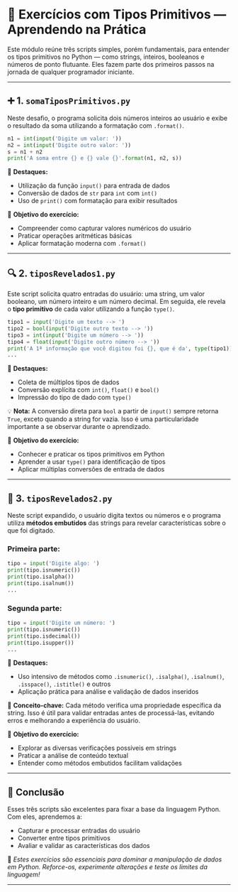 # 🧠 Exercícios com Tipos Primitivos — Aprendendo na Prática

Este módulo reúne três scripts simples, porém fundamentais, para entender os tipos primitivos no Python — como strings, inteiros, booleanos e números de ponto flutuante. Eles fazem parte dos primeiros passos na jornada de qualquer programador iniciante.

---

## ➕ 1. `somaTiposPrimitivos.py`

Neste desafio, o programa solicita dois números inteiros ao usuário e exibe o resultado da soma utilizando a formatação com `.format()`.

```python
n1 = int(input('Digite um valor: '))
n2 = int(input('Digite outro valor: '))
s = n1 + n2
print('A soma entre {} e {} vale {}'.format(n1, n2, s))
```

📌 **Destaques:**

* Utilização da função `input()` para entrada de dados
* Conversão de dados de `str` para `int` com `int()`
* Uso de `print()` com formatação para exibir resultados

🎯 **Objetivo do exercício:**

* Compreender como capturar valores numéricos do usuário
* Praticar operações aritméticas básicas
* Aplicar formatação moderna com `.format()`

---

## 🔍 2. `tiposRevelados1.py`

Este script solicita quatro entradas do usuário: uma string, um valor booleano, um número inteiro e um número decimal. Em seguida, ele revela o **tipo primitivo** de cada valor utilizando a função `type()`.

```python
tipo1 = input('Digite um texto --> ')
tipo2 = bool(input('Digite outro texto --> '))
tipo3 = int(input('Digite um número --> '))
tipo4 = float(input('Digite outro número --> '))
print('A 1ª informação que você digitou foi {}, que é da', type(tipo1))
...
```

📌 **Destaques:**

* Coleta de múltiplos tipos de dados
* Conversão explícita com `int()`, `float()` e `bool()`
* Impressão do tipo de dado com `type()`

💡 **Nota:** A conversão direta para `bool` a partir de `input()` sempre retorna `True`, exceto quando a string for vazia. Isso é uma particularidade importante a se observar durante o aprendizado.

🎯 **Objetivo do exercício:**

* Conhecer e praticar os tipos primitivos em Python
* Aprender a usar `type()` para identificação de tipos
* Aplicar múltiplas conversões de entrada de dados

---

## 🔎 3. `tiposRevelados2.py`

Neste script expandido, o usuário digita textos ou números e o programa utiliza **métodos embutidos** das strings para revelar características sobre o que foi digitado.

### Primeira parte:

```python
tipo = input('Digite algo: ')
print(tipo.isnumeric())
print(tipo.isalpha())
print(tipo.isalnum())
...
```

### Segunda parte:

```python
tipo = input('Digite um número: ')
print(tipo.isnumeric())
print(tipo.isdecimal())
print(tipo.isupper())
...
```

📌 **Destaques:**

* Uso intensivo de métodos como `.isnumeric()`, `.isalpha()`, `.isalnum()`, `.isspace()`, `.istitle()` e outros
* Aplicação prática para análise e validação de dados inseridos

🧠 **Conceito-chave:** Cada método verifica uma propriedade específica da string. Isso é útil para validar entradas antes de processá-las, evitando erros e melhorando a experiência do usuário.

🎯 **Objetivo do exercício:**

* Explorar as diversas verificações possíveis em strings
* Praticar a análise de conteúdo textual
* Entender como métodos embutidos facilitam validações

---

## 📝 Conclusão

Esses três scripts são excelentes para fixar a base da linguagem Python. Com eles, aprendemos a:

* Capturar e processar entradas do usuário
* Converter entre tipos primitivos
* Avaliar e validar as características dos dados

📌 *Estes exercícios são essenciais para dominar a manipulação de dados em Python. Reforce-os, experimente alterações e teste os limites da linguagem!*

---
